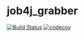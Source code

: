 # job4j_grabber

[![Build Status](https://app.travis-ci.com/RaduKostashchuk/job4j_grabber.svg?branch=master)](https://app.travis-ci.com/RaduKostashchuk/job4j_grabber)
[![codecov](https://codecov.io/gh/RaduKostashchuk/job4j_grabber/branch/master/graph/badge.svg?token=A70F3TEJQL)](https://codecov.io/gh/RaduKostashchuk/job4j_grabber)